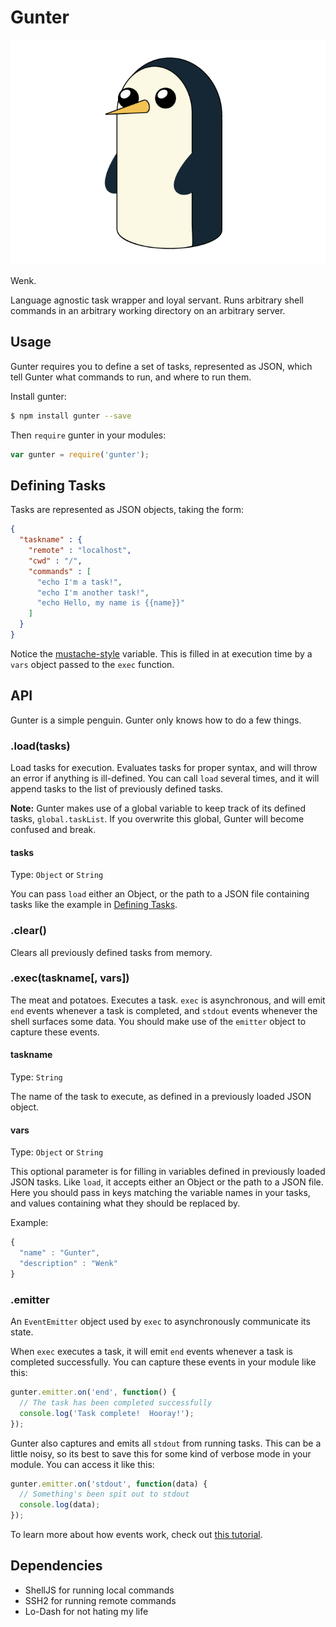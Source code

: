 # Gunter 

![Gunter](gunter.png)

Wenk.

Language agnostic task wrapper and loyal servant.  Runs arbitrary shell commands
in an arbitrary working directory on an arbitrary server.

## Usage

Gunter requires you to define a set of tasks, represented as JSON, which tell
Gunter what commands to run, and where to run them.

Install gunter:
```sh
$ npm install gunter --save
```

Then `require` gunter in your modules:
```js
var gunter = require('gunter');
```

## Defining Tasks

Tasks are represented as JSON objects, taking the form:
```json
{
  "taskname" : {
    "remote" : "localhost",
    "cwd" : "/",
    "commands" : [
      "echo I'm a task!",
      "echo I'm another task!",
      "echo Hello, my name is {{name}}"
    ]
  }
}
```

Notice the [mustache-style](http://mustache.github.io/) variable.  This is
filled in at execution time by a `vars` object passed to the `exec` function.

## API

Gunter is a simple penguin.  Gunter only knows how to do a few things.

### .load(tasks)

Load tasks for execution.  Evaluates tasks for proper syntax, and will throw
an error if anything is ill-defined.  You can call `load` several times, and it
will append tasks to the list of previously defined tasks.

**Note:** Gunter makes use of a global variable to keep track of its defined
tasks, `global.taskList`.  If you overwrite this global, Gunter will become
confused and break.

#### tasks

Type: `Object` or `String`

You can pass `load` either an Object, or the path to a JSON file containing
tasks like the example in [Defining Tasks](#defining-tasks).

### .clear()

Clears all previously defined tasks from memory.

### .exec(taskname[, vars])

The meat and potatoes.  Executes a task.  `exec` is asynchronous, and will emit
`end` events whenever a task is completed, and `stdout` events whenever the
shell surfaces some data.  You should make use of the `emitter` object to
capture these events.

#### taskname

Type: `String`

The name of the task to execute, as defined in a previously loaded JSON object.

#### vars

Type: `Object` or `String`

This optional parameter is for filling in variables defined in previously loaded
JSON tasks.  Like `load`, it accepts either an Object or the path to a JSON
file.  Here you should pass in keys matching the variable names in your tasks,
and values containing what they should be replaced by.

Example:
```js
{
  "name" : "Gunter",
  "description" : "Wenk"
}
```

### .emitter

An `EventEmitter` object used by `exec` to asynchronously communicate its state.

When `exec` executes a task, it will emit `end` events whenever a task is
completed successfully.  You can capture these events in your module like this:
```js
gunter.emitter.on('end', function() {
  // The task has been completed successfully
  console.log('Task complete!  Hooray!');
});
```

Gunter also captures and emits all `stdout` from running tasks.  This can be a
little noisy, so its best to save this for some kind of verbose mode in your
module.  You can access it like this:
```js
gunter.emitter.on('stdout', function(data) {
  // Something's been spit out to stdout
  console.log(data);
});
```


To learn more about how events work, check out
[this tutorial](https://github.com/maxogden/art-of-node#events).

## Dependencies

+ ShellJS for running local commands
+ SSH2 for running remote commands
+ Lo-Dash for not hating my life

